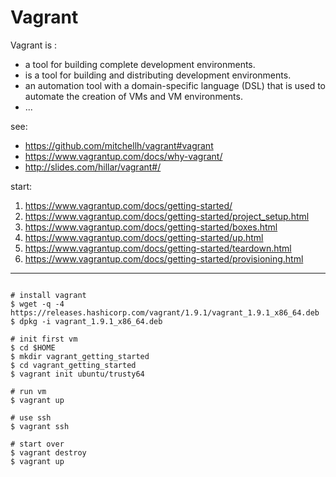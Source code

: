 # Vagrant

Vagrant is :
* a tool for building complete development environments.
* is a tool for building and distributing development environments.
* an automation tool with a domain-specific language (DSL) that is used to automate the creation of VMs and VM environments.
* ...

see:
* https://github.com/mitchellh/vagrant#vagrant
* https://www.vagrantup.com/docs/why-vagrant/
* http://slides.com/hillar/vagrant#/

start:
1. https://www.vagrantup.com/docs/getting-started/
1. https://www.vagrantup.com/docs/getting-started/project_setup.html
1. https://www.vagrantup.com/docs/getting-started/boxes.html
1. https://www.vagrantup.com/docs/getting-started/up.html
1. https://www.vagrantup.com/docs/getting-started/teardown.html
1. https://www.vagrantup.com/docs/getting-started/provisioning.html

---

```

# install vagrant
$ wget -q -4 https://releases.hashicorp.com/vagrant/1.9.1/vagrant_1.9.1_x86_64.deb
$ dpkg -i vagrant_1.9.1_x86_64.deb

# init first vm
$ cd $HOME
$ mkdir vagrant_getting_started
$ cd vagrant_getting_started
$ vagrant init ubuntu/trusty64

# run vm
$ vagrant up

# use ssh
$ vagrant ssh

# start over
$ vagrant destroy
$ vagrant up

```
